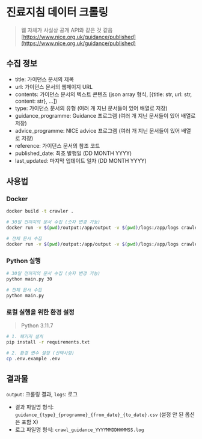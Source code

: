 # 진료지침 데이터 크롤링

> 웹 자체가 사실상 공개 API와 같은 것 같음
> [https://www.nice.org.uk/guidance/published](https://www.nice.org.uk/guidance/published)

## 수집 정보

- title: 가이던스 문서의 제목
- url: 가이던스 문서의 웹페이지 URL
- contents: 가이던스 문서의 텍스트 콘텐츠  (json array 형식, [{title: str, url: str, content: str}, ...])
- type: 가이던스 문서의 유형 (여러 개 지닌 문서들이 있어 배열로 저장)
- guidance_programme: Guidance 프로그램 (여러 개 지닌 문서들이 있어 배열로 저장)
- advice_programme: NICE advice 프로그램 (여러 개 지닌 문서들이 있어 배열로 저장)
- reference: 가이던스 문서의 참조 코드
- published_date: 최초 발행일 (DD MONTH YYYY)
- last_updated: 마지막 업데이트 일자 (DD MONTH YYYY)

## 사용법

### Docker

```bash
docker build -t crawler .

# 30일 전까지의 문서 수집 (숫자 변경 가능)
docker run -v $(pwd)/output:/app/output -v $(pwd)/logs:/app/logs crawler 30

# 전체 문서 수집
docker run -v $(pwd)/output:/app/output -v $(pwd)/logs:/app/logs crawler
```

### Python 실행

```bash
# 30일 전까지의 문서 수집 (숫자 변경 가능)
python main.py 30

# 전체 문서 수집
python main.py
```

### 로컬 실행을 위한 환경 설정

> Python 3.11.7

```bash
# 1. 패키지 설치
pip install -r requirements.txt

# 2. 환경 변수 설정 (선택사항)
cp .env.example .env
```

## 결과물

`output`: 크롤링 결과, `logs`: 로그

- 결과 파일명 형식: `guidance_{type}_{programme}_{from_date}_{to_date}.csv` (설정 안 된 옵션은 포함 X)
- 로그 파일명 형식: `crawl_guidance_YYYYMMDDHHMMSS.log`
